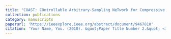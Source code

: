 ```yaml
---
title: "COAST: COntrollable Arbitrary-Sampling NeTwork for Compressive Sensing"
collection: publications
category: manuscripts
paperurl: 'https://ieeexplore.ieee.org/abstract/document/9467810'
citation: 'Your Name, You. (2010). &quot;Paper Title Number 2.&quot; <i>Journal 1</i>. 1(2).'
---
```


